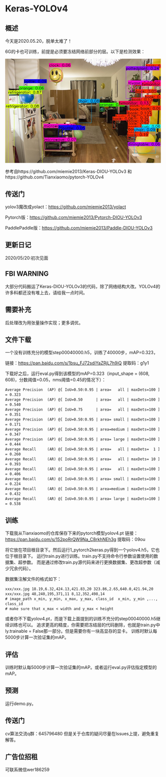 # Keras-YOLOv4

## 概述
今天是2020.05.20，脱单太难了！

6G的卡也可训练，前提是必须要冻结网络前部分的层。以下是检测效果：

![Example 0](images/res/000000014038.jpg)

参考自https://github.com/miemie2013/Keras-DIOU-YOLOv3
和https://github.com/Tianxiaomo/pytorch-YOLOv4

## 传送门
yolov3魔改成yolact：https://github.com/miemie2013/yolact

Pytorch版：https://github.com/miemie2013/Pytorch-DIOU-YOLOv3

PaddlePaddle版：https://github.com/miemie2013/Paddle-DIOU-YOLOv3

## 更新日记

2020/05/20:初次见面

## FBI WARNING

大部分代码搬运了Keras-DIOU-YOLOv3的代码，除了网络结构大改。YOLOv4的许多料都还没有堆上去，请给我一点时间。

## 需要补充

后处理改为用张量操作实现；更多调优。

## 文件下载
一个没有训练充分的模型step00040000.h5，训练了40000步，mAP=0.323，

链接：https://pan.baidu.com/s/1bsu_FJ72sdiYaZRjL7h9iQ 
提取码：g1y1

下载好之后，运行eval.py得到该模型的mAP=0.323（input_shape = (608, 608)，分数阈值=0.05，nms阈值=0.45的情况下）：
```
Average Precision  (AP) @[ IoU=0.50:0.95 | area=   all | maxDets=100 ] = 0.323
Average Precision  (AP) @[ IoU=0.50      | area=   all | maxDets=100 ] = 0.540
Average Precision  (AP) @[ IoU=0.75      | area=   all | maxDets=100 ] = 0.351
Average Precision  (AP) @[ IoU=0.50:0.95 | area= small | maxDets=100 ] = 0.171
Average Precision  (AP) @[ IoU=0.50:0.95 | area=medium | maxDets=100 ] = 0.347
Average Precision  (AP) @[ IoU=0.50:0.95 | area= large | maxDets=100 ] = 0.444
Average Recall     (AR) @[ IoU=0.50:0.95 | area=   all | maxDets=  1 ] = 0.260
Average Recall     (AR) @[ IoU=0.50:0.95 | area=   all | maxDets= 10 ] = 0.393
Average Recall     (AR) @[ IoU=0.50:0.95 | area=   all | maxDets=100 ] = 0.406
Average Recall     (AR) @[ IoU=0.50:0.95 | area= small | maxDets=100 ] = 0.224
Average Recall     (AR) @[ IoU=0.50:0.95 | area=medium | maxDets=100 ] = 0.432
Average Recall     (AR) @[ IoU=0.50:0.95 | area= large | maxDets=100 ] = 0.538
```


## 训练
下载我从Tianxiaomo的仓库保存下来的pytorch模型yolov4.pt
链接：https://pan.baidu.com/s/152poRrQW9Na_C8rkhNEh3g
提取码：09ou

将它放在项目根目录下。然后运行1_pytorch2keras.py得到一个yolov4.h5，它也位于根目录下。
运行train.py进行训练。train.py不支持命令行参数设置使用的数据集、超参数。
而是通过修改train.py源代码来进行更换数据集、更改超参数（减少冗余代码）。

数据集注解文件的格式如下：
```
xxx/xxx.jpg 18.19,6.32,424.13,421.83,20 323.86,2.65,640.0,421.94,20 
xxx/xxx.jpg 48,240,195,371,11 8,12,352,498,14
# image_path x_min, y_min, x_max, y_max, class_id  x_min, y_min ,..., class_id 
# make sure that x_max < width and y_max < height
```

或者你不下载yolov4.pt，而是下载上面提到的训练不充分的step00040000.h5继续训练也可以。
追求更高的精度，你需要把冻结层的代码删除，也就是train.py中ly.trainable = False那一部分。但是需要你有一块高显存的显卡。
训练时默认每5000步计算一次验证集的mAP。

## 评估
训练时默认每5000步计算一次验证集的mAP。或者运行eval.py评估指定模型的mAP。

## 预测
运行demo.py。

## 传送门
cv算法交流q群：645796480
但是关于仓库的疑问尽量在Issues上提，避免重复解答。


## 广告位招租
可联系微信wer186259
